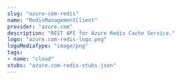 ```yaml
---
slug: "azure-com-redis"
name: "RedisManagementClient"
provider: "azure.com"
description: "REST API for Azure Redis Cache Service."
logo: "azure.com-redis-logo.png"
logoMediaType: "image/png"
tags:
- name: "cloud"
stubs: "azure.com-redis-stubs.json"
---
```


